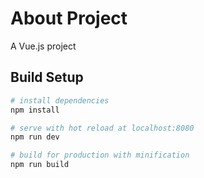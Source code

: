 # About Project

A Vue.js project

## Build Setup

``` bash
# install dependencies
npm install

# serve with hot reload at localhost:8080
npm run dev

# build for production with minification
npm run build
